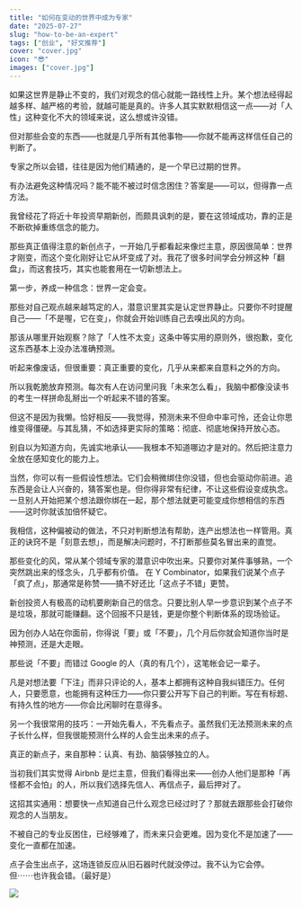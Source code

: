 ```yaml
---
title: "如何在变动的世界中成为专家"
date: "2025-07-27"
slug: "how-to-be-an-expert"
tags: ["创业", "好文推荐"]
cover: "cover.jpg"
icon: "😎"
images: ["cover.jpg"]
---
```

如果这世界是静止不变的，我们对观念的信心就能一路线性上升。某个想法经得起越多样、越严格的考验，就越可能是真的。许多人其实默默相信这一点——对「人性」这种变化不大的领域来说，这么想或许没错。



但对那些会变的东西——也就是几乎所有其他事物——你就不能再这样信任自己的判断了。



专家之所以会错，往往是因为他们精通的，是一个早已过期的世界。



有办法避免这种情况吗？能不能不被过时信念困住？答案是——可以，但得靠一点方法。



我曾经花了将近十年投资早期新创，而颇具讽刺的是，要在这领域成功，靠的正是不断砍掉重练信念的能力。



那些真正值得注意的新创点子，一开始几乎都看起来像烂主意，原因很简单：世界才刚变，而这个变化刚好让它从坏变成了对。我花了很多时间学会分辨这种「翻盘」，而这套技巧，其实也能套用在一切新想法上。



第一步，养成一种信念：世界一定会变。



那些对自己观点越来越笃定的人，潜意识里其实是认定世界静止。只要你不时提醒自己——「不是喔，它在变」，你就会开始训练自己去嗅出风的方向。



那该从哪里开始观察？除了「人性不太变」这条中等实用的原则外，很抱歉，变化这东西基本上没办法准确预测。



听起来像废话，但很重要：真正重要的变化，几乎从来都来自意料之外的方向。



所以我乾脆放弃预测。每次有人在访问里问我「未来怎么看」，我脑中都像没读书的考生一样拼命乱掰出一个听起来不错的答案。



但这不是因为我懒。恰好相反——我觉得，预测未来不但命中率可怜，还会让你思维变得僵硬。与其乱猜，不如选择更实际的策略：彻底、彻底地保持开放心态。



别自以为知道方向，先诚实地承认——我根本不知道哪边才是对的。然后把注意力全放在感知变化的能力上。



当然，你可以有一些假设性想法。它们会稍微绑住你没错，但也会驱动你前进。追东西是会让人兴奋的，猜答案也是。但你得非常有纪律，不让这些假设变成执念。
一旦别人开始把某个想法跟你绑在一起，那个想法就更可能变成你想相信的东西——这时你就该加倍怀疑它。



我相信，这种偏被动的做法，不只对判断想法有帮助，连产出想法也一样管用。真正的诀窍不是「刻意去想」，而是解决问题时，不打断那些莫名冒出来的直觉。



那些变化的风，常从某个领域专家的潜意识中吹出来。只要你对某件事够熟，一个突然跳出来的怪念头，几乎都有价值。
在 Y Combinator，如果我们说某个点子「疯了点」，那通常是称赞——搞不好还比「这点子不错」更赞。



新创投资人有极高的动机要刷新自己的信念。只要比别人早一步意识到某个点子不是垃圾，那就可能赚翻。这个回报不只是钱，更是你整个判断体系的现场验证。



因为创办人站在你面前，你得说「要」或「不要」，几个月后你就会知道你当时是神预测，还是大走眼。



那些说「不要」而错过 Google 的人（真的有几个），这笔帐会记一辈子。



凡是对想法要「下注」而非只评论的人，基本上都拥有这种自我纠错压力。任何人，只要愿意，也能拥有这种压力——你只要公开写下自己的判断。写在有标题、有持久性的地方——你会比闲聊时在意得多。



另一个我很常用的技巧：一开始先看人，不先看点子。虽然我们无法预测未来的点子长什么样，但我很能预测什么样的人会生出未来的点子。



真正的新点子，来自那种：认真、有劲、脑袋够独立的人。



当初我们其实觉得 Airbnb 是烂主意，但我们看得出来——创办人他们是那种「再怪都不会怕」的人，所以我们选择先信人、再信点子，最后押对了。



这招其实通用：想要快一点知道自己什么观念已经过时了？那就去跟那些会打破你观念的人当朋友。



不被自己的专业反困住，已经够难了，而未来只会更难。因为变化不是加速了——变化一直都在加速。



点子会生出点子，这场连锁反应从旧石器时代就没停过。我不认为它会停。
但⋯⋯也许我会错。（最好是）




![](https://prod-files-secure.s3.us-west-2.amazonaws.com/112d0858-5090-4d34-a606-b75eb8d65fd2/46476355-9cf3-4e99-9b7a-3531bc426380/1000202064.png?X-Amz-Algorithm=AWS4-HMAC-SHA256&X-Amz-Content-Sha256=UNSIGNED-PAYLOAD&X-Amz-Credential=ASIAZI2LB4662TWBLF5V%2F20251026%2Fus-west-2%2Fs3%2Faws4_request&X-Amz-Date=20251026T134400Z&X-Amz-Expires=3600&X-Amz-Security-Token=IQoJb3JpZ2luX2VjENT%2F%2F%2F%2F%2F%2F%2F%2F%2F%2FwEaCXVzLXdlc3QtMiJHMEUCIHNU7Irp864q7qn5%2BqJ0f3AgaUYdCanCIvt0OQbOogrlAiEAyhXndOFe5ovfWyTz1dYyL9BBjHvMYevzZ99d9u0kYgMqiAQIjf%2F%2F%2F%2F%2F%2F%2F%2F%2F%2FARAAGgw2Mzc0MjMxODM4MDUiDM96TUb0aMlkxdpUdSrcA96rO%2FoE1aKpbaXUuulqZNzLXEyGjxSVFGNjrOgEgKWunfNqE%2BAYzL%2B8HTo9yx6kHXTG1Y5la15gdVCPpSVyMQg9AvqK98kCjHbEoTEHcGvvKTJ53bq8V1iHVel%2BLIeoYjtZUXW2UhzKDz7K2t%2F6YIYKEXBARG6t3cOwRC%2Bma5AC5lEHWrKX%2B8fN%2BjWpqCZOO%2BRj0%2FYL8kr1jsniKuoAbgT%2FVoxgDc9vlmeCvN6zO6QCb3zPyn47hqSWO8ucjoVH5y2WvOhWWNeD9rsmMUrOaKJ5UCVfEyjR4Sm%2B0ikcfpoccJmqVt8GclibJ0HVMtoVNASWTIcAKzlRtSAlZUUbVXTxMlWEW3re8rifd6aoUTRru1ljlPeNaP4yvDm4heMnaPEc30%2FQbl6EUdxIHiBEEYCbbiNMfART1CUOiJfh1I4DIdG3xeRExrhrjILncNMYxF30os0CW0RievlCv4KUFu%2F1zbuRPsVnIb%2BNETrZzL2QVrkoI4DItWciLLBfblsHlQDUjdErYI5Hsdc8GoCKoE61zG3%2BduCwj6HroXzid3opSPiLwef%2FLFGsIrHzMftoKVxjCi3pY6um4v8HoQl54Zd4JftG%2FkG801%2BtVWZXa8%2BeamUnHrw5UAW5I8kWMKGd%2BMcGOqUBseVMMumcvnoGBSvGLPrEIhrqN7uybs8lJnPj1SOQdrdtM%2BeWGD7gUGgb%2F%2Bp6fSpM81aKRqCcCnu6hK4L0c4Ejx92aJnJPF9SAy7GURM6TjdmLGM4C7TvyGuLyMVv6IR%2FD1jAEwacnJvQfGWwBsnstYK%2FZ4sgB6e1DjP4agt0HfNZS3clU0wcwKsO9HrhV7C0YvPppayHY1s5lg1cJf1drs8QRaPg&X-Amz-Signature=6e293a77193525fce1cbf791efdfa55a69040c09cd37ee30c0bfb28f3c840cf9&X-Amz-SignedHeaders=host&x-amz-checksum-mode=ENABLED&x-id=GetObject)

